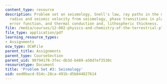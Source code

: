 ```yaml
---
content_type: resource
description: Problem set on seismology, Snell's law, ray paths in the mantle, core
  radius and seismic velocity from seismology, phase transitions in planetary mantles,
  error function, and thermal conduction and, lithospheric thickness.
file: /media/courses/12-002-physics-and-chemistry-of-the-terrestrial-planets-fall-2008/eed0bacd914c28ca491bd5b844827614_MIT12_002f08_ps03.pdf
file_type: application/pdf
learning_resource_types:
- Assignments
ocw_type: OCWFile
parent_title: Assignments
parent_type: CourseSection
parent_uid: 98794178-3fec-db3d-b489-a50d7ef3530c
resourcetype: Document
title: 'Problem Set #3: Seismology'
uid: eed0bacd-914c-28ca-491b-d5b844827614
---
```

